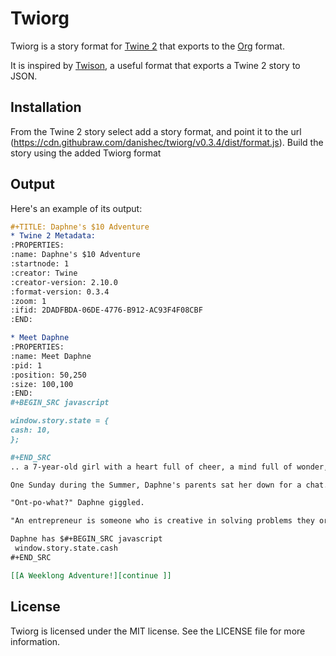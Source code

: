 # Twiorg

Twiorg is a story format for [Twine 2](http://twinery.org/2) that exports to the [Org](https://https://orgmode.org/) format.

It is inspired by [Twison](https://github.com/lazerwalker/twison/), a useful format that exports a Twine 2 story to JSON. 

## Installation

From the Twine 2 story select add a story format, and point it to the url (https://cdn.githubraw.com/danishec/twiorg/v0.3.4/dist/format.js). Build the story using the added Twiorg format

## Output

Here's an example of its output:

```org
#+TITLE: Daphne's $10 Adventure
* Twine 2 Metadata:
:PROPERTIES:
:name: Daphne's $10 Adventure
:startnode: 1
:creator: Twine
:creator-version: 2.10.0
:format-version: 0.3.4
:zoom: 1
:ifid: 2DADFBDA-06DE-4776-B912-AC93F4F08CBF
:END:

* Meet Daphne
:PROPERTIES:
:name: Meet Daphne
:pid: 1
:position: 50,250
:size: 100,100
:END:
#+BEGIN_SRC javascript

window.story.state = {
cash: 10,
};

#+END_SRC
.. a 7-year-old girl with a heart full of cheer, a mind full of wonder, and a spirit as strong as a horse.

One Sunday during the Summer, Daphne's parents sat her down for a chat. "Daphne," said Dad, "How about we play a game this week? It is called Entrepreneur."

"Ont-po-what?" Daphne giggled.

"An entrepreneur is someone who is creative in solving problems they or others have," explained Mom. 

Daphne has $#+BEGIN_SRC javascript
 window.story.state.cash 
#+END_SRC

[[A Weeklong Adventure!][continue ]]
```

## License

Twiorg is licensed under the MIT license. See the LICENSE file for more information.
